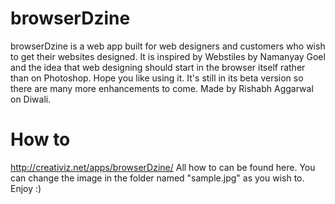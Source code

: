 browserDzine
============

browserDzine is a web app built for web designers and customers who wish to get their websites designed. It is inspired by Webstiles by Namanyay Goel and the idea that web designing should start in the browser itself rather than on Photoshop. Hope you like using it. It's still in its beta version so there are many more enhancements to come. Made by Rishabh Aggarwal on Diwali. 

How to
============
http://creativiz.net/apps/browserDzine/
All how to can be found here. You can change the image in the folder named "sample.jpg" as you wish to. Enjoy :)

